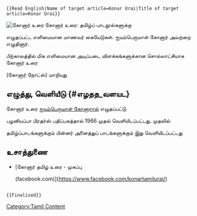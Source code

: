 ```{=mediawiki}
{{Read English|Name of target article=Konar Urai|Title of target article=Konar Urai}}
```
![கோனார் உரை ](Konar.jpg "கோனார் உரை ") கோனார் உரை: தமிழ்ப் பாடநூல்களுக்கு
எழுதப்பட்ட எளிமையான மாணவர் கையேடுகள். ஐயம்பெருமாள் கோனார் அவற்றை எழுதினார்.
பிற்காலத்தில் மிக எளிமையான அடிப்படை விளக்கங்களுக்கான சொல்லாட்சியாக கோனார் உரை
(கோனார் நோட்ஸ்) மாறியது

## எழுத்து, வெளியீடு {#எழதத_வளயட}

கோனார் உரை [ஐயம்பெருமாள் கோனாரால்](ஐயம்பெருமாள்_கோனார் "wikilink") எழுதப்பட்டு
பழனியப்பா பிரதர்ஸ் பதிப்பகத்தால் 1966 முதல் வெளியிடப்பட்டது. முதலில்
தமிழ்ப்பாடங்களுக்கும் பின்னர் அனைத்துப் பாடங்களுக்கும் இது வெளியிடப்பட்டது

## உசாத்துணை

-   [கோனார் தமிழ் உரை - முகப்பு
    (facebook.com)](https://www.facebook.com/konartamilurai/)

```{=mediawiki}
{{Finalised}}
```
[Category:Tamil Content](Category:Tamil_Content "wikilink")
